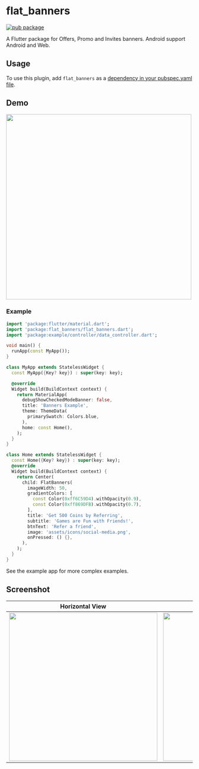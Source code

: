 # flat_banners

[![pub package](https://img.shields.io/pub/v/flat_banners.svg)](https://pub.dev/packages/flat_banners)

A Flutter package for Offers, Promo and Invites banners. Android support
Android and Web.

## Usage

To use this plugin, add `flat_banners` as a [dependency in your pubspec.yaml file](https://flutter.dev/platform-plugins/).

## Demo

<img src="https://github.com/om-chauhan/flat_banners/raw/master/banners-package-demo.gif" height="500" />

### Example

```dart
import 'package:flutter/material.dart';
import 'package:flat_banners/flat_banners.dart';
import 'package:example/controller/data_controller.dart';

void main() {
  runApp(const MyApp());
}

class MyApp extends StatelessWidget {
  const MyApp({Key? key}) : super(key: key);

  @override
  Widget build(BuildContext context) {
    return MaterialApp(
      debugShowCheckedModeBanner: false,
      title: 'Banners Example',
      theme: ThemeData(
        primarySwatch: Colors.blue,
      ),
      home: const Home(),
    );
  }
}

class Home extends StatelessWidget {
  const Home({Key? key}) : super(key: key);
  @override
  Widget build(BuildContext context) {
    return Center(
      child: FlatBanners(
        imageWidth: 50,
        gradientColors: [
          const Color(0xff6C59D4).withOpacity(0.9),
          const Color(0xff869DFB).withOpacity(0.7),
        ],
        title: 'Get 500 Coins by Referring',
        subtitle: 'Games are Fun with Friends!',
        btnText: 'Refer a friend',
        image: 'assets/icons/social-media.png',
        onPressed: () {},
      ),
    );
  }
}
```

See the example app for more complex examples.

## Screenshot

|                                       Horizontal View|                                       Vertical View                               |
| :-----------------------------------------------------------------------------------------------------------: | :------------------------------------------------------------------------------------------------: |
| <img src="https://github.com/om-chauhan/flat_banners/raw/master/horizontal-vertical-view.jpg" height="400" /> | <img src="https://github.com/om-chauhan/flat_banners/raw/master/vertical-view.jpg" height="400" /> |
